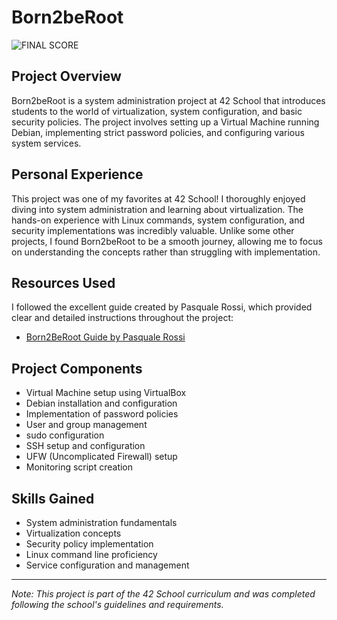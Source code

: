 # Born2beRoot

![FINAL SCORE](https://i.ibb.co/BzVQWP9/image.png)

## Project Overview
Born2beRoot is a system administration project at 42 School that introduces students to the world of virtualization, system configuration, and basic security policies. The project involves setting up a Virtual Machine running Debian, implementing strict password policies, and configuring various system services.

## Personal Experience
This project was one of my favorites at 42 School! I thoroughly enjoyed diving into system administration and learning about virtualization. The hands-on experience with Linux commands, system configuration, and security implementations was incredibly valuable. Unlike some other projects, I found Born2beRoot to be a smooth journey, allowing me to focus on understanding the concepts rather than struggling with implementation.

## Resources Used
I followed the excellent guide created by Pasquale Rossi, which provided clear and detailed instructions throughout the project:
- [Born2BeRoot Guide by Pasquale Rossi](https://github.com/pasqualerossi/Born2BeRoot-Guide)

## Project Components
- Virtual Machine setup using VirtualBox
- Debian installation and configuration
- Implementation of password policies
- User and group management
- sudo configuration
- SSH setup and configuration
- UFW (Uncomplicated Firewall) setup
- Monitoring script creation

## Skills Gained
- System administration fundamentals
- Virtualization concepts
- Security policy implementation
- Linux command line proficiency
- Service configuration and management

---
*Note: This project is part of the 42 School curriculum and was completed following the school's guidelines and requirements.*
